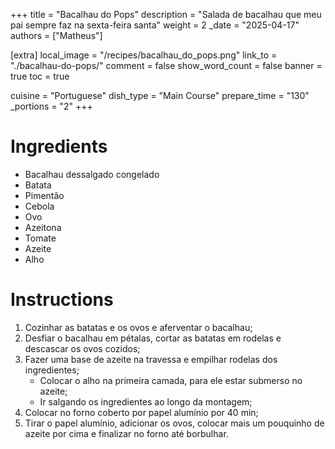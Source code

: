 +++
title = "Bacalhau do Pops"
description = "Salada de bacalhau que meu pai sempre faz na sexta-feira santa"
weight = 2
_date = "2025-04-17"
authors = ["Matheus"]



[extra]
local_image = "/recipes/bacalhau_do_pops.png"
link_to = "./bacalhau-do-pops/"
comment = false
show_word_count = false
banner = true
toc = true

cuisine = "Portuguese"
dish_type = "Main Course"
prepare_time = "130"
_portions = "2"
+++

# Ingredients
- Bacalhau dessalgado congelado
- Batata
- Pimentão
- Cebola
- Ovo
- Azeitona
- Tomate
- Azeite
- Alho

# Instructions
1. Cozinhar as batatas e os ovos e aferventar o bacalhau;
2. Desfiar o bacalhau em pétalas, cortar as batatas em rodelas e descascar os ovos cozidos;
3. Fazer uma base de azeite na travessa e empilhar rodelas dos ingredientes;
	- Colocar o alho na primeira camada, para ele estar submerso no azeite;
	- Ir salgando os ingredientes ao longo da montagem;
4. Colocar no forno coberto por papel alumínio por 40 min;
5. Tirar o papel alumínio, adicionar os ovos, colocar mais um pouquinho de azeite por cima e finalizar no forno até borbulhar.